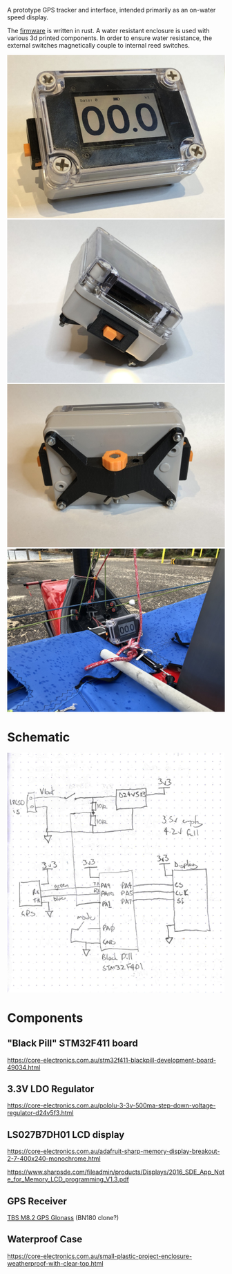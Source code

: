 A prototype GPS tracker and interface, intended primarily as an on-water speed display.

The [firmware](firmware) is written in rust. A water resistant enclosure is used with various 3d printed components. In order to ensure water resistance, the external switches magnetically couple to internal reed switches.

![](docs/IMG_0568.JPEG)
![](docs/IMG_0565.JPEG)
![](docs/IMG_0566.JPEG)
![Installed](docs/IMG_0559.JPEG)

# Schematic

![Schematic](docs/schematic.png)


# Components

## "Black Pill" STM32F411 board

https://core-electronics.com.au/stm32f411-blackpill-development-board-49034.html

## 3.3V LDO Regulator

https://core-electronics.com.au/pololu-3-3v-500ma-step-down-voltage-regulator-d24v5f3.html


## LS027B7DH01 LCD display 

https://core-electronics.com.au/adafruit-sharp-memory-display-breakout-2-7-400x240-monochrome.html

https://www.sharpsde.com/fileadmin/products/Displays/2016_SDE_App_Note_for_Memory_LCD_programming_V1.3.pdf


## GPS Receiver

[TBS M8.2 GPS Glonass][gps1]  (BN180 clone?)

## Waterproof Case

https://core-electronics.com.au/small-plastic-project-enclosure-weatherproof-with-clear-top.html


[gps1]: https://www.team-blacksheep.com/products/prod:tbs_m82_gps


